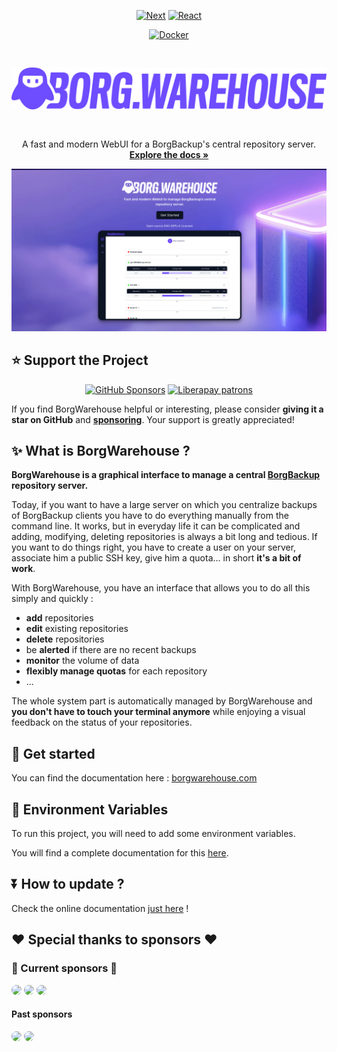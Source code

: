 <div align="center">

[![Next][Next.js]][Next-url]
[![React][React.js]][React-url]

</div>
<div align="center">

[![Docker](https://img.shields.io/badge/Docker-borgwarehouse-blue?style=for-the-badge&logo=docker)](https://hub.docker.com/r/borgwarehouse/borgwarehouse)

</div>

  <img src="public/borgwarehouse-logo-violet.svg" alt="BorgWarehouse" style="margin: 30px 0">

  <p align="center">
    A fast and modern WebUI for a BorgBackup's central repository server.
    <br />
    <a href="https://borgwarehouse.com"><strong>Explore the docs »</strong></a>
  </p>

<div align="center">
  <a href="https://borgwarehouse.com">
    <img src="medias/borgwarehouse-og.jpg" alt="presentation">
  </a>
</div>

## ⭐ Support the Project

<div align="center">
<a href="https://github.com/sponsors/Ravinou"><img alt="GitHub Sponsors" src="https://img.shields.io/github/sponsors/Ravinou?style=for-the-badge&logo=github&label=Github%20Sponsors&link=https%3A%2F%2Fgithub.com%2Fsponsors%2FRavinou"></a>
<a href="https://liberapay.com/R4VEN/"><img alt="Liberapay patrons" src="https://img.shields.io/liberapay/patrons/R4VEN?style=for-the-badge&logo=liberapay&label=Liberapay%20Sponsors&link=https%3A%2F%2Fliberapay.com%2FR4VEN"></a>
</div>

If you find BorgWarehouse helpful or interesting, please consider **giving it a star on GitHub** and **[sponsoring](https://github.com/sponsors/Ravinou)**. Your support is greatly appreciated!

## ✨ What is BorgWarehouse ?

**BorgWarehouse is a graphical interface to manage a central [BorgBackup](https://borgbackup.readthedocs.io/en/stable/#what-is-borgbackup) repository server.**

Today, if you want to have a large server on which you centralize backups of BorgBackup clients you have to do everything manually from the command line. It works, but in everyday life it can be complicated and adding, modifying, deleting repositories is always a bit long and tedious. If you want to do things right, you have to create a user on your server, associate him a public SSH key, give him a quota... in short **it's a bit of work**.

With BorgWarehouse, you have an interface that allows you to do all this simply and quickly :

- **add** repositories
- **edit** existing repositories
- **delete** repositories
- be **alerted** if there are no recent backups
- **monitor** the volume of data
- **flexibly manage quotas** for each repository
- ...

The whole system part is automatically managed by BorgWarehouse and **you don't have to touch your terminal anymore** while enjoying a visual feedback on the status of your repositories.

## 📖 Get started

You can find the documentation here : [borgwarehouse.com](https://borgwarehouse.com/docs/prologue/introduction/)

## 🔑 Environment Variables

To run this project, you will need to add some environment variables.

You will find a complete documentation for this [here](https://borgwarehouse.com/docs/admin-manual/env-vars/).

## ⏬ How to update ?

Check the online documentation [just here](https://borgwarehouse.com/docs/admin-manual/how-to-update/) !

<!-- MARKDOWN LINKS & IMAGES -->
<!-- https://www.markdownguide.org/basic-syntax/#reference-style-links -->

## ❤️ Special thanks to sponsors ❤️

### 🥇 Current sponsors 🥇

<a href="https://github.com/royalmoose"><img src="https://avatars.githubusercontent.com/royalmoose" style="width:50px; border-radius:50%;"/></a>
<a href="https://github.com/dhenry123"><img src="https://avatars.githubusercontent.com/dhenry123" style="width:50px; border-radius:50%;"/></a>
<a href="https://github.com/fphammerle"><img src="https://avatars.githubusercontent.com/fphammerle" style="width:50px; border-radius:50%;"/></a>

#### Past sponsors

<a href="https://github.com/shad-lp"><img src="https://avatars.githubusercontent.com/shad-lp" style="width:25px; border-radius:50%;"/></a>
<a href="https://github.com/Magneticdud"><img src="https://avatars.githubusercontent.com/Magneticdud" style="width:25px; border-radius:50%;"/></a>

[next.js]: https://img.shields.io/badge/next.js-000000?style=for-the-badge&logo=nextdotjs&logoColor=white
[next-url]: https://nextjs.org/
[react.js]: https://img.shields.io/badge/React-20232A?style=for-the-badge&logo=react&logoColor=61DAFB
[react-url]: https://reactjs.org/
